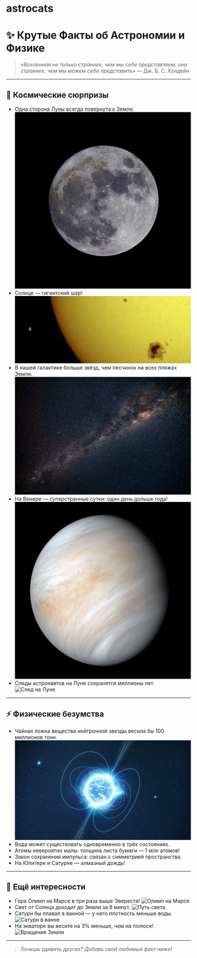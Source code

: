 # astrocats

# ✨ Крутые Факты об Астрономии и Физике

> _«Вселенная не только страннее, чем мы себе представляем, она страннее, чем мы можем себе представить»_ — Дж. Б. С. Холдейн

---

## 🚀 Космические сюрпризы

- Одна сторона Луны всегда повернута к Земле.
  ![Луна](images/moon.jpg)
- Солнце — гигантский шар!
  ![Сравнение размеров Земли и Солнца](images/sun_vs_earth.png)
- В нашей галактике больше звёзд, чем песчинок на всех пляжах Земли.
  ![Млечный Путь](images/milky-way.png)
- На Венере — суперстранные сутки: один день дольше года!
  ![Венера: сутки vs год](images/venus.jpg)
- Следы астронавтов на Луне сохранятся миллионы лет.
  ![След на Луне](images/foot-step.jpg)

---

## ⚡️ Физические безумства

- Чайная ложка вещества нейтронной звезды весила бы 100 миллионов тонн.
  ![Нейтронная звезда](images/neutron-star.jpg)
- Вода может существовать одновременно в трёх состояниях.
- Атомы невероятно малы: толщина листа бумаги — 1 млн атомов!
- Закон сохранения импульса: связан с симметрией пространства.
- На Юпитере и Сатурне — алмазный дождь!

---

## 🌌 Ещё интересности

- Гора Олимп на Марсе в три раза выше Эвереста!
  ![Олимп на Марсе](images/olympus-mons.png)
- Свет от Солнца доходит до Земли за 8 минут.
  ![Путь света](images/light-path.png)
- Сатурн бы плавал в ванной — у него плотность меньше воды.
  ![Сатурн в ванне](images/saturn-bath.png)
- На экваторе вы весите на 3% меньше, чем на полюсе!
  ![Вращение Земли](images/equator-weight.png)

---

> *Хочешь удивить других? Добавь свой любимый факт ниже!*
